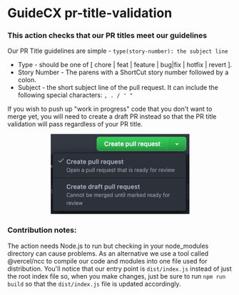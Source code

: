 # GuideCX pr-title-validation

### This action checks that our PR titles meet our guidelines

Our PR Title guidelines are simple - `type(story-number): the subject line`

- Type - should be one of [ chore | feat | feature | bug|fix | hotfix | revert ].
- Story Number - The parens with a ShortCut story number followed by a colon.
- Subject - the short subject line of the pull request. It can include the following special characters: `, . / ' "`

If you wish to push up "work in progress" code that you don't want to merge yet, you will need to create a draft PR instead so that the PR title validation will pass regardless of your PR title.

<div align="center"><img src="assets/create-draft.png?raw=true" /></div>

### Contribution notes:

The action needs Node.js to run but checking in your node_modules directory can cause problems. As an alternative we use a tool called @vercel/ncc to compile our code and modules into one file used for distribution.
You'll notice that our entry point is `dist/index.js` instead of just the root index file so, when you make changes, just be sure to run `npm run build` so that the `dist/index.js` file is updated accordingly.

